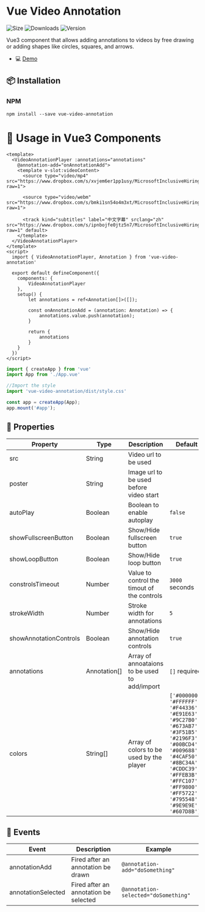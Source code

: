 # Vue Video Annotation
![Size](https://img.shields.io/bundlephobia/minzip/vue-video-annotation)
![Downloads](https://img.shields.io/npm/dw/vue-video-annotation)
![Version](https://img.shields.io/npm/v/vue-video-annotation)

Vue3 component that allows adding annotations to videos by free drawing or adding shapes like circles, squares, and arrows.

- 💻 [Demo](https://xwellingtonx.github.io/vue-video-annotation/)

## 📦 Installation

### NPM

`npm install --save vue-video-annotation`

# 🚀 Usage in Vue3 Components

```vue
<template>
  <VideoAnnotationPlayer :annotations="annotations"
    @annotation-add="onAnnotationAdd">
    <template v-slot:videoContent>
      <source type="video/mp4" src="https://www.dropbox.com/s/xvjem6er1pp1usy/MicrosoftInclusiveHiring.mp4?raw=1">

      <source type="video/webm" src="https://www.dropbox.com/s/bmki1sn54o4m3xt/MicrosoftInclusiveHiring.webm?raw=1">

      <track kind="subtitles" label="中文字幕" srclang="zh" src="https://www.dropbox.com/s/ipnbojfe0jtz5n7/MicrosoftInclusiveHiringCHT.vtt?raw=1" default>
    </template>
  </VideoAnnotationPlayer>
</template>
<script>
  import { VideoAnnotationPlayer, Annotation } from 'vue-video-annotation'

  export default defineComponent({
    components: {
        VideoAnnotationPlayer
    },
    setup() {
        let annotations = ref<Annotation[]>([]);

        const onAnnotationAdd = (annotation: Annotation) => {
            annotations.value.push(annotation);
        }

        return {
            annotations
        }
    }
  })
</script>
```

```ts
import { createApp } from 'vue'
import App from './App.vue'

//Import the style
import 'vue-video-annotation/dist/style.css'

const app = createApp(App);
app.mount('#app');

```


## 🔧 Properties

| Property              | Type    | Description                                                 | Default                             |
|-----------------------|---------|-------------------------------------------------------------|-------------------------------------|
| src                   | String  | Video url to be used                                        |                                     |
| poster                | String  | Image url to be used before video start                     |                                     |
| autoPlay              | Boolean | Boolean to enable autoplay                                  | `false`                             |
| showFullscreenButton  | Boolean | Show/Hide fullscreen button                                 | `true`                              |
| showLoopButton        | Boolean | Show/Hide loop button                                       | `true`                              |
| constrolsTimeout      | Number  | Value to control the timout of the controls                 | `3000` seconds                      |
| strokeWidth           | Number  | Stroke width for annotations                                | `5`                                 |
| showAnnotationControls| Boolean | Show/Hide annotation controls                               | `true`                              |
| annotations           | Annotation[]  | Array of annoataions to be used to add/import         | `[]` required                       |
| colors                | String[]| Array of colors to be used by the player                    | `['#000000', '#FFFFFF', '#F44336', '#E91E63', '#9C27B0', '#673AB7', '#3F51B5', '#2196F3', '#00BCD4', '#009688', '#4CAF50', '#8BC34A', '#CDDC39', '#FFEB3B', '#FFC107', '#FF9800', '#FF5722', '#795548', '#9E9E9E', '#607D8B']`                    |

## 🔧 Events

| Event         | Description                                    | Example                       |
|---------------|------------------------------------------------|-------------------------------|
| annotationAdd | Fired after an annotation be drawn             | `@annotation-add="doSomething"`|
| annotationSelected | Fired after an annotation be selected     | `@annotation-selected="doSomething"` |


